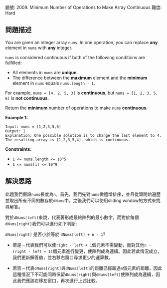 題號: 2009. Minimum Number of Operations to Make Array Continuous
難度: Hard

## 問題描述
You are given an integer array `nums`. In one operation, you can replace **any** element in `nums` with **any** integer.

`nums` is considered continuous if both of the following conditions are fulfilled:

- All elements in `nums` are **unique**.
- The difference between the **maximum** element and the **minimum** element in `nums` equals `nums.length - 1`.

For example, `nums = [4, 2, 5, 3]` is **continuous**, but `nums = [1, 2, 3, 5, 6]` is **not continuous**.

Return the **minimum** number of operations to make `nums` **continuous**.

**Example 1:**
```
Input: nums = [1,2,3,5,6]
Output: 1
Explanation: One possible solution is to change the last element to 4.
The resulting array is [1,2,3,5,4], which is continuous.
```
**Constraints:**

- `1 <= nums.length <= 10^5`
- `1 <= nums[i] <= 10^9`



## 解決思路
此題我們假設`nums`長度為`n`。首先，我們先對`nums`做遞增排序，並且從頭開始遍歷並取出所有不同的數存於`dNums`中。之後我們可以使用sliding window的方式來找尋解答。

對於`dNums[left]`來說，代表著形成最終陣列的最小數字，而對於每個`dNums[right]`我們可以進行如下判斷:

`dNums[right]` 是否小於等於 `dNums[left] + n - 1`?

- 若是－代表我們可以使`right - left + 1`個元素不需變動，而對其他`n - (right - left + 1)`個元素進行變更，使陣列成為連續。因此若此情況成立，我們更新解答值，並右移右窗口尋求更少的運算數。

- 若否－代表`dNums[right]`與`dNums[left]`的距離已經超過`n`個元素的距離，因此這種情況下不可能同時保留`dNums[right]`與`dNums[left]`使陣列成為連續，因此我們應該右移左窗口，再次進行上述比較。


